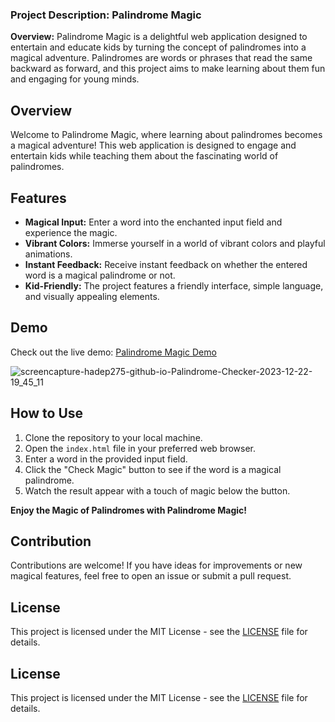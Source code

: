 ### Project Description: Palindrome Magic

**Overview:**
Palindrome Magic is a delightful web application designed to entertain and educate kids by turning the concept of palindromes into a magical adventure. Palindromes are words or phrases that read the same backward as forward, and this project aims to make learning about them fun and engaging for young minds.

## Overview

Welcome to Palindrome Magic, where learning about palindromes becomes a magical adventure! This web application is designed to engage and entertain kids while teaching them about the fascinating world of palindromes.

## Features

- **Magical Input:** Enter a word into the enchanted input field and experience the magic.
- **Vibrant Colors:** Immerse yourself in a world of vibrant colors and playful animations.
- **Instant Feedback:** Receive instant feedback on whether the entered word is a magical palindrome or not.
- **Kid-Friendly:** The project features a friendly interface, simple language, and visually appealing elements.

## Demo

Check out the live demo: [Palindrome Magic Demo](https://hadep275.github.io/Palindrome-Checker/)

![screencapture-hadep275-github-io-Palindrome-Checker-2023-12-22-19_45_11](https://github.com/hadep275/Palindrome-Checker/assets/65734173/9a481348-1253-4670-94ab-6a6e981e4f38)


## How to Use

1. Clone the repository to your local machine.
2. Open the `index.html` file in your preferred web browser.
3. Enter a word in the provided input field.
4. Click the "Check Magic" button to see if the word is a magical palindrome.
5. Watch the result appear with a touch of magic below the button.

**Enjoy the Magic of Palindromes with Palindrome Magic!**

## Contribution

Contributions are welcome! If you have ideas for improvements or new magical features, feel free to open an issue or submit a pull request.

## License

This project is licensed under the MIT License - see the [LICENSE](LICENSE) file for details.

## License

This project is licensed under the MIT License - see the [LICENSE](LICENSE) file for details.
